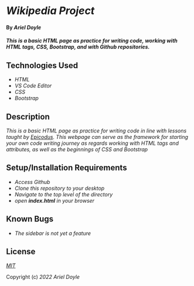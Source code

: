 # _Wikipedia Project_

#### By _Ariel Doyle_

#### _This is a basic HTML page as practice for writing code, working with HTML tags, CSS, Bootstrap, and with Github repositories._

## Technologies Used

* _HTML_
* _VS Code Editor_
* _CSS_
* _Bootstrap_

## Description

_This is a basic HTML page as practice for writing code in line with lessons taught by [Epicodus](https://www.epicodus.com). This webpage can serve as the framework for starting your own code writing journey as regards working with HTML tags and attributes, as well as the beginnings of CSS and Bootstrap_

## Setup/Installation Requirements

* _Access Github_
* _Clone this repository to your desktop_
* _Navigate to the top level of the directory_
* _open **index.html** in your browser_

## Known Bugs

* _The sidebar is not yet a feature_

## License

_[MIT](https://choosealicense.com/licenses/mit/)_

Copyright (c) _2022_ _Ariel Doyle_